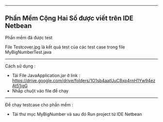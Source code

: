 -------------------------------------------------------------------------------
Phần Mềm Cộng Hai Số được viết trên IDE Netbean
-----------------------------------------------------------------------------
Phần mềm đã được test 

File Testcover.jpg là kết quả test của các test case trong file MyBigNumberTest.java

-----------------------------------------------------------------------------
Cách sử dụng :
  - Tải File JavaApplication.jar ở link : https://drive.google.com/drive/folders/1O1sb4aatUuC8xp4rnH1Yw94ezAt51jgG 
  - Nhấp chuột vào file để chạy 
------------------------------------------------------------------------------
Để chạy testcase cho phần mềm : 
  - Tải thư mục MyBigNumber và sau đó Run project từ IDE Netbean 
